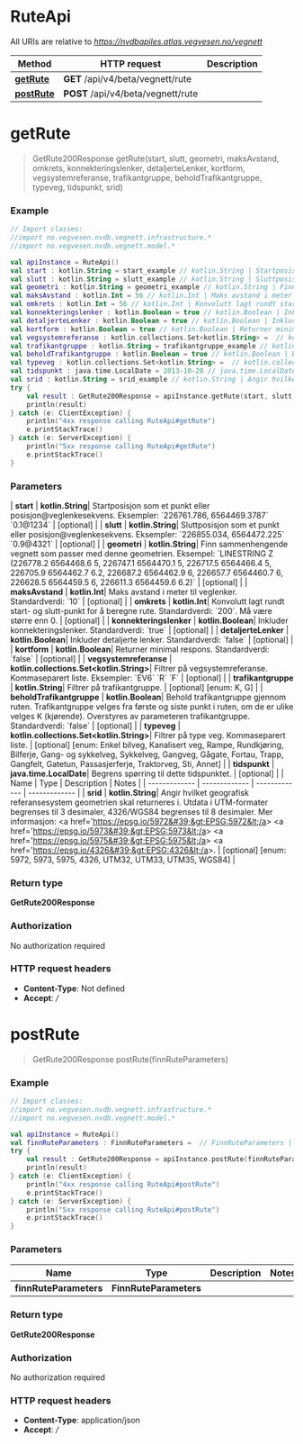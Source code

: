 # RuteApi

All URIs are relative to *https://nvdbapiles.atlas.vegvesen.no/vegnett*

| Method                              | HTTP request                       | Description |
| ----------------------------------- | ---------------------------------- | ----------- |
| [**getRute**](RuteApi.md#getRute)   | **GET** /api/v4/beta/vegnett/rute  |             |
| [**postRute**](RuteApi.md#postRute) | **POST** /api/v4/beta/vegnett/rute |             |

<a id="getRute"></a>

# **getRute**

> GetRute200Response getRute(start, slutt, geometri, maksAvstand, omkrets, konnekteringslenker, detaljerteLenker, kortform, vegsystemreferanse, trafikantgruppe, beholdTrafikantgruppe, typeveg, tidspunkt, srid)

### Example

```kotlin
// Import classes:
//import no.vegvesen.nvdb.vegnett.infrastructure.*
//import no.vegvesen.nvdb.vegnett.model.*

val apiInstance = RuteApi()
val start : kotlin.String = start_example // kotlin.String | Startposisjon som et punkt eller posisjon@veglenkesekvens.  Eksempler: `226761.786, 6564469.3787` `0.1@1234`
val slutt : kotlin.String = slutt_example // kotlin.String | Sluttposisjon som et punkt eller posisjon@veglenkesekvens.  Eksempler: `226855.034, 6564472.225` `0.9@4321`
val geometri : kotlin.String = geometri_example // kotlin.String | Finn sammenhengende vegnett som passer med denne geometrien.  Eksempel: `LINESTRING Z (226778.2 6564468.6 5, 226747.1 6564470.1 5, 226717.5 6564466.4 5, 226705.9 6564462.7 6.2, 226687.2 6564462.9 6, 226657.7 6564460.7 6, 226628.5 6564459.5 6, 226611.3 6564459.6 6.2)`
val maksAvstand : kotlin.Int = 56 // kotlin.Int | Maks avstand i meter til veglenker.  Standardverdi: `10`
val omkrets : kotlin.Int = 56 // kotlin.Int | Konvolutt lagt rundt start- og slutt-punkt for å beregne rute.  Standardverdi: `200`. Må være større enn 0.
val konnekteringslenker : kotlin.Boolean = true // kotlin.Boolean | Inkluder konnekteringslenker.  Standardverdi: `true`
val detaljerteLenker : kotlin.Boolean = true // kotlin.Boolean | Inkluder detaljerte lenker.  Standardverdi: `false`
val kortform : kotlin.Boolean = true // kotlin.Boolean | Returner minimal respons.  Standardverdi: `false`
val vegsystemreferanse : kotlin.collections.Set<kotlin.String> =  // kotlin.collections.Set<kotlin.String> | Filtrer på vegsystemreferanse. Kommaseparert liste.  Eksempler: `EV6` `R` `F`
val trafikantgruppe : kotlin.String = trafikantgruppe_example // kotlin.String | Filtrer på trafikantgruppe.
val beholdTrafikantgruppe : kotlin.Boolean = true // kotlin.Boolean | Behold trafikantgruppe gjennom ruten. Trafikantgruppe velges fra første og siste punkt i ruten, om de er ulike velges K (kjørende). Overstyres av parameteren trafikantgruppe.  Standardverdi: `false`
val typeveg : kotlin.collections.Set<kotlin.String> =  // kotlin.collections.Set<kotlin.String> | Filtrer på type veg. Kommaseparert liste.
val tidspunkt : java.time.LocalDate = 2013-10-20 // java.time.LocalDate | Begrens spørring til dette tidspunktet.
val srid : kotlin.String = srid_example // kotlin.String | Angir hvilket geografisk referansesystem geometrien skal returneres i. Utdata i UTM-formater begrenses til 3 desimaler, 4326/WGS84 begrenses til 8 desimaler. Mer informasjon: <a href='https://epsg.io/5972'>EPSG:5972</a> <a href='https://epsg.io/5973'>EPSG:5973</a> <a href='https://epsg.io/5975'>EPSG:5975</a> <a href='https://epsg.io/4326'>EPSG:4326</a>.
try {
    val result : GetRute200Response = apiInstance.getRute(start, slutt, geometri, maksAvstand, omkrets, konnekteringslenker, detaljerteLenker, kortform, vegsystemreferanse, trafikantgruppe, beholdTrafikantgruppe, typeveg, tidspunkt, srid)
    println(result)
} catch (e: ClientException) {
    println("4xx response calling RuteApi#getRute")
    e.printStackTrace()
} catch (e: ServerException) {
    println("5xx response calling RuteApi#getRute")
    e.printStackTrace()
}
```

### Parameters

| **start** | **kotlin.String**| Startposisjon som et punkt eller posisjon@veglenkesekvens. Eksempler: &#x60;226761.786, 6564469.3787&#x60; &#x60;0.1@1234&#x60; | [optional] |
| **slutt** | **kotlin.String**| Sluttposisjon som et punkt eller posisjon@veglenkesekvens. Eksempler: &#x60;226855.034, 6564472.225&#x60; &#x60;0.9@4321&#x60; | [optional] |
| **geometri** | **kotlin.String**| Finn sammenhengende vegnett som passer med denne geometrien. Eksempel: &#x60;LINESTRING Z (226778.2 6564468.6 5, 226747.1 6564470.1 5, 226717.5 6564466.4 5, 226705.9 6564462.7 6.2, 226687.2 6564462.9 6, 226657.7 6564460.7 6, 226628.5 6564459.5 6, 226611.3 6564459.6 6.2)&#x60; | [optional] |
| **maksAvstand** | **kotlin.Int**| Maks avstand i meter til veglenker. Standardverdi: &#x60;10&#x60; | [optional] |
| **omkrets** | **kotlin.Int**| Konvolutt lagt rundt start- og slutt-punkt for å beregne rute. Standardverdi: &#x60;200&#x60;. Må være større enn 0. | [optional] |
| **konnekteringslenker** | **kotlin.Boolean**| Inkluder konnekteringslenker. Standardverdi: &#x60;true&#x60; | [optional] |
| **detaljerteLenker** | **kotlin.Boolean**| Inkluder detaljerte lenker. Standardverdi: &#x60;false&#x60; | [optional] |
| **kortform** | **kotlin.Boolean**| Returner minimal respons. Standardverdi: &#x60;false&#x60; | [optional] |
| **vegsystemreferanse** | **kotlin.collections.Set&lt;kotlin.String&gt;**| Filtrer på vegsystemreferanse. Kommaseparert liste. Eksempler: &#x60;EV6&#x60; &#x60;R&#x60; &#x60;F&#x60; | [optional] |
| **trafikantgruppe** | **kotlin.String**| Filtrer på trafikantgruppe. | [optional] [enum: K, G] |
| **beholdTrafikantgruppe** | **kotlin.Boolean**| Behold trafikantgruppe gjennom ruten. Trafikantgruppe velges fra første og siste punkt i ruten, om de er ulike velges K (kjørende). Overstyres av parameteren trafikantgruppe. Standardverdi: &#x60;false&#x60; | [optional] |
| **typeveg** | **kotlin.collections.Set&lt;kotlin.String&gt;**| Filtrer på type veg. Kommaseparert liste. | [optional] [enum: Enkel bilveg, Kanalisert veg, Rampe, Rundkjøring, Bilferje, Gang- og sykkelveg, Sykkelveg, Gangveg, Gågate, Fortau, Trapp, Gangfelt, Gatetun, Passasjerferje, Traktorveg, Sti, Annet] |
| **tidspunkt** | **java.time.LocalDate**| Begrens spørring til dette tidspunktet. | [optional] |
| Name | Type | Description | Notes |
| ------------- | ------------- | ------------- | ------------- |
| **srid** | **kotlin.String**| Angir hvilket geografisk referansesystem geometrien skal returneres i. Utdata i UTM-formater begrenses til 3 desimaler, 4326/WGS84 begrenses til 8 desimaler. Mer informasjon: &lt;a href&#x3D;&#39;https://epsg.io/5972&#39;&gt;EPSG:5972&lt;/a&gt; &lt;a href&#x3D;&#39;https://epsg.io/5973&#39;&gt;EPSG:5973&lt;/a&gt; &lt;a href&#x3D;&#39;https://epsg.io/5975&#39;&gt;EPSG:5975&lt;/a&gt; &lt;a href&#x3D;&#39;https://epsg.io/4326&#39;&gt;EPSG:4326&lt;/a&gt;. | [optional] [enum: 5972, 5973, 5975, 4326, UTM32, UTM33, UTM35, WGS84] |

### Return type

**GetRute200Response**

### Authorization

No authorization required

### HTTP request headers

- **Content-Type**: Not defined
- **Accept**: _/_

<a id="postRute"></a>

# **postRute**

> GetRute200Response postRute(finnRuteParameters)

### Example

```kotlin
// Import classes:
//import no.vegvesen.nvdb.vegnett.infrastructure.*
//import no.vegvesen.nvdb.vegnett.model.*

val apiInstance = RuteApi()
val finnRuteParameters : FinnRuteParameters =  // FinnRuteParameters |
try {
    val result : GetRute200Response = apiInstance.postRute(finnRuteParameters)
    println(result)
} catch (e: ClientException) {
    println("4xx response calling RuteApi#postRute")
    e.printStackTrace()
} catch (e: ServerException) {
    println("5xx response calling RuteApi#postRute")
    e.printStackTrace()
}
```

### Parameters

| Name                   | Type                   | Description | Notes |
| ---------------------- | ---------------------- | ----------- | ----- |
| **finnRuteParameters** | **FinnRuteParameters** |             |       |

### Return type

**GetRute200Response**

### Authorization

No authorization required

### HTTP request headers

- **Content-Type**: application/json
- **Accept**: _/_
